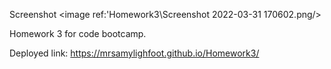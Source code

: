Screenshot <image ref:'Homework3\Screenshot 2022-03-31 170602.png/>

Homework 3 for code bootcamp.

Deployed link: https://mrsamylighfoot.github.io/Homework3/
